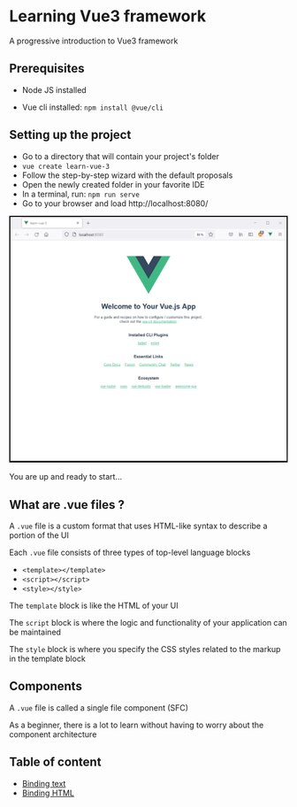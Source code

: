 # Learning Vue3 framework

A progressive introduction to Vue3 framework

## Prerequisites

* Node JS installed

* Vue cli installed: `npm install @vue/cli`

## Setting up the project

* Go to a directory that will contain your project's folder
* `vue create learn-vue-3`
* Follow the step-by-step wizard with the default proposals
* Open the newly created folder in your favorite IDE
* In a terminal, run: `npm run serve`
* Go to your browser and load http://localhost:8080/

![image info](./public/vue_default_page.PNG)

You are up and ready to start...

## What are .vue files ?

A `.vue` file is a custom format that uses HTML-like syntax to describe a portion of 
the UI

Each `.vue` file consists of three types of top-level language blocks
* `<template></template>`
* `<script></script>`
* `<style></style>`

The `template` block is like the HTML of your UI

The `script` block is where the logic and functionality of your application can be 
maintained

The `style` block is where you specify the CSS styles related to the markup in the
template block

## Components

A `.vue` file is called a single file component (SFC)

As a beginner, there is a lot to learn without having to worry about the component
architecture

## Table of content

* [Binding text](./docs/binding_text.md)
* [Binding HTML](./docs/binding_html.md)